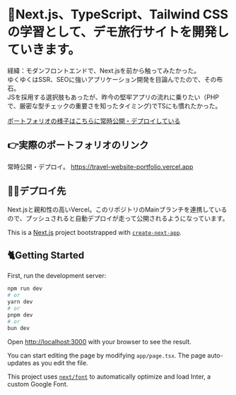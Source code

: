 # 📝Next.js、TypeScript、Tailwind CSS の学習として、デモ旅行サイトを開発していきます。
経緯：モダンフロントエンドで、Next.jsを前から触ってみたかった。  
ゆくゆくはSSR、SEOに強いアプリケーション開発を目論んでたので、その布石。  
JSを採用する選択肢もあったが、昨今の堅牢アプリの流れに乗りたい（PHPで、厳密な型チェックの重要さを知ったタイミング)でTSにも慣れたかった。

[ポートフォリオの様子はこちらに常時公開・デプロイしている](https://travel-website-portfolio.vercel.app/)
## 👉実際のポートフォリオのリンク
常時公開・デプロイ。
https://travel-website-portfolio.vercel.app

## 🧑‍💻デプロイ先
Next.jsと親和性の高いVercel。このリポジトリのMainブランチを連携しているので、プッシュされると自動デプロイが走って公開されるようになっています。

This is a [Next.js](https://nextjs.org/) project bootstrapped with [`create-next-app`](https://github.com/vercel/next.js/tree/canary/packages/create-next-app).

## 🐈Getting Started

First, run the development server:

```bash
npm run dev
# or
yarn dev
# or
pnpm dev
# or
bun dev
```

Open [http://localhost:3000](http://localhost:3000) with your browser to see the result.

You can start editing the page by modifying `app/page.tsx`. The page auto-updates as you edit the file.

This project uses [`next/font`](https://nextjs.org/docs/basic-features/font-optimization) to automatically optimize and load Inter, a custom Google Font.
